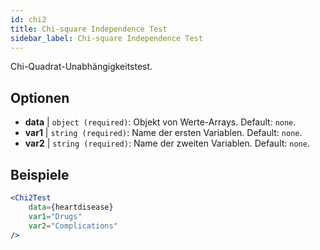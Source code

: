 ```yaml
---
id: chi2
title: Chi-square Independence Test
sidebar_label: Chi-square Independence Test
---
```


Chi-Quadrat-Unabhängigkeitstest.

## Optionen

* __data__ | `object (required)`: Objekt von Werte-Arrays. Default: `none`.
* __var1__ | `string (required)`: Name der ersten Variablen. Default: `none`.
* __var2__ | `string (required)`: Name der zweiten Variablen. Default: `none`.


## Beispiele

```jsx live
<Chi2Test
    data={heartdisease} 
    var1="Drugs"
    var2="Complications"
/>
```

